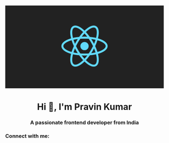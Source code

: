 ![logo](https://github.com/PravinKumar18/PravinKumar18/blob/main/githubreact.png)
<h1 align="center">Hi 👋, I'm Pravin Kumar</h1>
<h3 align="center">A passionate frontend developer from India</h3>

<h3 align="left">Connect with me:</h3>
<p align="left">

</p>



